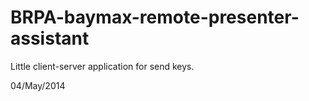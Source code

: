 # BRPA-baymax-remote-presenter-assistant
Little client-server application for send keys.

04/May/2014

